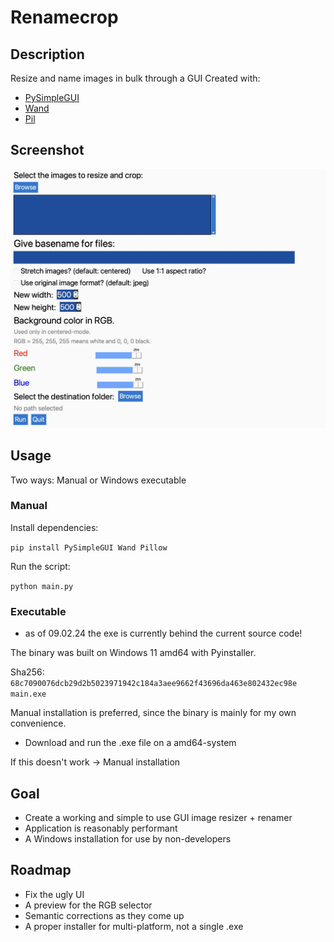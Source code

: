 # Renamecrop

## Description
Resize and name images in bulk through a GUI
Created with:
- [PySimpleGUI](https://github.com/PySimpleGUI)
- [Wand](https://github.com/emcconville/wand)
- [Pil](https://github.com/python-pillow/Pillow)

## Screenshot
![Screenshot](https://github.com/aleparuokakauppa/renamecrop/blob/main/screenshots/Renamecrop.jpeg?raw=true)

## Usage
Two ways:
Manual or Windows executable

### Manual
Install dependencies:

`pip install PySimpleGUI Wand Pillow`

Run the script:

`python main.py`

### Executable
- as of 09.02.24 the exe is currently behind the current source code!

The binary was built on Windows 11 amd64 with Pyinstaller.

Sha256: `68c7090076dcb29d2b5023971942c184a3aee9662f43696da463e802432ec98e  main.exe`

Manual installation is preferred, since the binary is mainly for my own convenience.

- Download and run the .exe file on a amd64-system

If this doesn't work -> Manual installation

## Goal
- Create a working and simple to use GUI image resizer + renamer
- Application is reasonably performant
- A Windows installation for use by non-developers

## Roadmap
- Fix the ugly UI
- A preview for the RGB selector
- Semantic corrections as they come up
- A proper installer for multi-platform, not a single .exe
